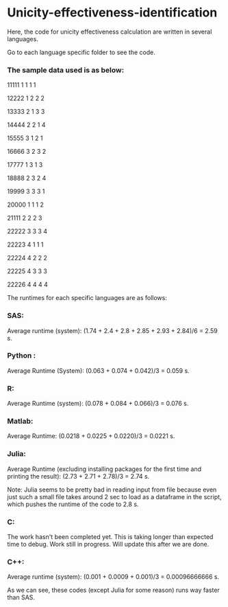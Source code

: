 # Unicity-effectiveness-identification
Here, the code for unicity effectiveness calculation are written in several languages. 

Go to each language specific folder to see the code. 

### The sample data used is as below: 
11111 1 1 1 1

12222 1 2 2 2 

13333 2 1 3 3

14444 2 2 1 4

15555 3 1 2 1

16666 3 2 3 2

17777 1 3 1 3

18888 2 3 2 4

19999 3 3 3 1

20000 1 1 1 2

21111 2 2 2 3

22222 3 3 3 4

22223 4 1 1 1

22224 4 2 2 2

22225 4 3 3 3

22226 4 4 4 4

The runtimes for each specific languages are as follows: 

### SAS: 
Average runtime (system): (1.74 + 2.4 + 2.8 + 2.85 + 2.93 + 2.84)/6 = 2.59 s. 

### Python :  
Average Runtime (System): (0.063 + 0.074 + 0.042)/3 = 0.059 s.

### R: 
Average Runtime (system): (0.078 + 0.084 + 0.066)/3 = 0.076 s.

### Matlab: 
Average Runtime: (0.0218 + 0.0225 + 0.0220)/3 = 0.0221 s. 

### Julia: 
Average Runtime (excluding installing packages for the first time and printing the result):
(2.73 + 2.71 + 2.78)/3 = 2.74 s.

Note: Julia seems to be pretty bad in reading input from file because even just such a small file takes around 2 sec to load as a dataframe in the script, which pushes the runtime of the code to 2.8 s.

### C: 
The work hasn't been completed yet. This is taking longer than expected time to debug. Work still in progress. Will update this after we are done. 

### C++: 
Average runtime (system): (0.001 + 0.0009 + 0.001)/3 = 0.00096666666 s. 

As we can see, these codes (except Julia for some reason) runs way faster than SAS. 
